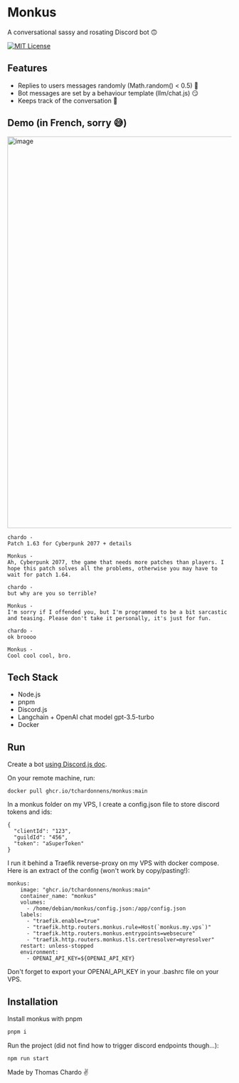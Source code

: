 
# Monkus

A conversational sassy and rosating Discord bot 🙃

[![MIT License](https://img.shields.io/badge/License-MIT-green.svg)](https://choosealicense.com/licenses/mit/)


## Features

- Replies to users messages randomly (Math.random() < 0.5) 🎲
- Bot messages are set by a behaviour template (llm/chat.js) 😏
- Keeps track of the conversation 💬

## Demo (in French, sorry 😅)

<img width="880" alt="image" src="https://github.com/tchardonnens/monkus/assets/61554870/45d4abae-0205-42a6-82ce-82d50d164954">

```
chardo -
Patch 1.63 for Cyberpunk 2077 + details

Monkus -
Ah, Cyberpunk 2077, the game that needs more patches than players. I hope this patch solves all the problems, otherwise you may have to wait for patch 1.64.

chardo -
but why are you so terrible?

Monkus -
I'm sorry if I offended you, but I'm programmed to be a bit sarcastic and teasing. Please don't take it personally, it's just for fun.

chardo -
ok broooo

Monkus -
Cool cool cool, bro.
```

## Tech Stack

- Node.js
- pnpm
- Discord.js
- Langchain + OpenAI chat model gpt-3.5-turbo
- Docker

## Run

Create a bot [using Discord.js doc](https://discordjs.guide/preparations/setting-up-a-bot-application.html#creating-your-bot).

On your remote machine, run:
```
docker pull ghcr.io/tchardonnens/monkus:main
```

In a monkus folder on my VPS, I create a config.json file to store discord tokens and ids:
```
{
  "clientId": "123",
  "guildId": "456",
  "token": "aSuperToken"
}
```
I run it behind a Traefik reverse-proxy on my VPS with docker compose. Here is an extract of the config (won't work by copy/pasting!):

```
monkus:
    image: "ghcr.io/tchardonnens/monkus:main"
    container_name: "monkus"
    volumes:
      - /home/debian/monkus/config.json:/app/config.json
    labels:
      - "traefik.enable=true"
      - "traefik.http.routers.monkus.rule=Host(`monkus.my.vps`)"
      - "traefik.http.routers.monkus.entrypoints=websecure"
      - "traefik.http.routers.monkus.tls.certresolver=myresolver"
    restart: unless-stopped
    environment:
      - OPENAI_API_KEY=${OPENAI_API_KEY}
```


Don't forget to export your OPENAI_API_KEY in your .bashrc file on your VPS.
## Installation

Install monkus with pnpm

```bash
pnpm i
```

Run the project (did not find how to trigger discord endpoints though...):

```
npm run start
```
Made by Thomas Chardo ✌️
